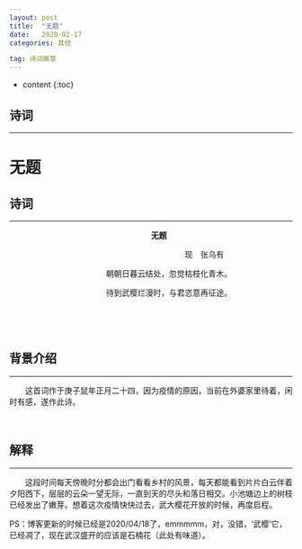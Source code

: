 ```yaml
---
layout: post
title:  "无题"
date:   2020-02-17
categories: 其他

tag: 诗词画意
---
```


* content
{:toc}


## 诗词

----
# 无题

## 诗词

----

&emsp;&emsp;&emsp;&emsp;&emsp;&emsp;&emsp;&emsp;&emsp;&emsp;&emsp;&emsp;&emsp;&emsp;&emsp;&emsp;&emsp;&emsp;**无题**

&emsp;&emsp;&emsp;&emsp;&emsp;&emsp;&emsp;&emsp;&emsp;&emsp;&emsp;&emsp;&emsp;&emsp;&emsp;&emsp;&emsp;&emsp;&emsp;&emsp;&emsp;&emsp;
现&emsp;张乌有

&emsp;&emsp;&emsp;&emsp;&emsp;&emsp;&emsp;&emsp;&emsp;&emsp;&emsp;&emsp;
朝朝日暮云结处，忽觉枯枝化青木。

&emsp;&emsp;&emsp;&emsp;&emsp;&emsp;&emsp;&emsp;&emsp;&emsp;&emsp;&emsp;
待到武樱烂漫时，与君恣意再征途。

&emsp;

&emsp;

## 背景介绍
---

&emsp;&emsp;这首词作于庚子鼠年正月二十四，因为疫情的原因，当前在外婆家里待着，闲时有感，遂作此诗。

&emsp;

## 解释
---


&emsp;&emsp;这段时间每天傍晚时分都会出门看看乡村的风景，每天都能看到片片白云伴着夕阳西下，层层的云朵一望无际，一直到天的尽头和落日相交。小池塘边上的树枝已经发出了嫩芽。想着这次疫情快快过去，武大樱花开放的时候，再度启程。

PS：博客更新的时候已经是2020/04/18了，emmmmm，对，没错，‘武樱’它，已经凋了，现在武汉盛开的应该是石楠花（此处有味道）。

&emsp;&emsp;